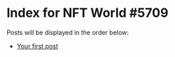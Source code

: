 # Index for NFT World #5709
Posts will be displayed in the order below:

- [Your first post](./001-first.md)


